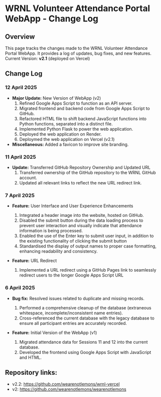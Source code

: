 # WRNL Volunteer Attendance Portal WebApp - Change Log

## Overview
This page tracks the changes made to the WRNL Volunteer Attendance Portal WebApp. It provides a log of updates, bug fixes, and new features.
Current Version: **v2.1** (deployed on Vercel)

## Change Log
### 12 April 2025
- **Major Update:** New Version of WebApp (v2)
  1. Refined Google Apps Script to function as an API server.
  2. Migrated frontend and backend code from Google Apps Script to GitHub.
  3. Refactored HTML file to shift backend JavaScript functions into Python functions, separated into a distinct file.
  4. Implemented Python Flask to power the web application.
  5. Deployed the web application on Render.
  6. Deploymed the web application on Vercel (v2.1)
- **Miscellaneous:** Added a favicon to improve site branding.

### 11 April 2025
- **Update:** Transferred GitHub Repository Ownership and Updated URL
  1. Transferred ownership of the GitHub repository to the WRNL GitHub account.
  2. Updated all relevant links to reflect the new URL redirect link.

### 7 April 2025
- **Feature:** User Interface and User Experience Enhancements
  1. Integrated a header image into the website, hosted on GitHub.
  2. Disabled the submit button during the data loading process to prevent user interaction and visually indicate that attendance information is being processed.
  3. Enabled the use of the Enter key to submit user input, in addition to the existing functionality of clicking the submit button
  4. Standardised the display of output names to proper case formatting, enhancing readability and consistency.

- **Feature:** URL Redirect
  1. Implemented a URL redirect using a GitHub Pages link to seamlessly redirect users to the longer Google Apps Script URL


### 6 April 2025
- **Bug fix:** Resolved issues related to duplicate and missing records. 
  1. Performed a comprehensive cleanup of the database (extraneous whitespace, incomplete/inconsistent name entries).
  2. Cross-referenced the current database with the legacy database to ensure all participant entries are accurately recorded.

- **Feature:** Initial Version of the WebApp (v1)
  1. Migrated attendance data for Sessions 11 and 12 into the current database.
  2. Developed the frontend using Google Apps Script with JavaScript and HTML.
 
## Repository links:
- v2.2: https://github.com/wearenotlemons/wrnl-vercel
- v2: https://github.com/wearenotlemons/wearenotlemons
